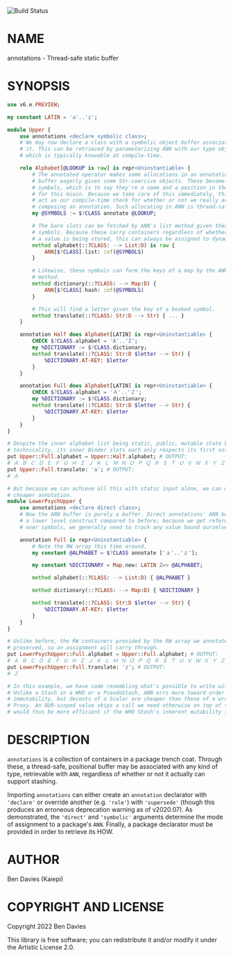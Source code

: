 ![Build Status](https://github.com/Kaiepi/ra-annotations/actions/workflows/test.yml/badge.svg)

NAME
====

annotations - Thread-safe static buffer

SYNOPSIS
========

```raku
use v6.e.PREVIEW;

my constant LATIN = 'a'..'z';

module Upper {
    use annotations <declare symbolic class>;
    # We may now declare a class with a symbolic object buffer associated with
    # it. This can be retrieved by parameterizing ANN with our type object,
    # which is typically knowable at compile-time.

    role Alphabet[@LOOKUP is raw] is repr<Uninstantiable> {
        # The annotated operator makes some allocations in an annotation's ANN
        # buffer eagerly given some Str-coercive objects. These become IntStr:D
        # symbols, which is to say they're a name and a position in the buffer
        # for this mixin. Because we take care of this immediately, this can
        # act as our compile-time check for whether or not we really are
        # composing an annotation. Such allocating in ANN is thread-safe.
        my @SYMBOLS := $?CLASS annotate @LOOKUP;

        # The bare slots can be fetched by ANN's list method given these
        # symbols. Because these carry containers regardless of whether or not
        # a value is being stored, this can always be assigned to dynamically.
        method alphabet(::?CLASS: --> List:D) is raw {
            ANN[$?CLASS].list: :of(@SYMBOLS)
        }

        # Likewise, these symbols can form the keys of a map by the ANN's hash
        # method.
        method dictionary(::?CLASS: --> Map:D) {
            ANN[$?CLASS].hash: :of(@SYMBOLS)
        }

        # This will find a letter given the key of a booked symbol.
        method translate(::?CLASS: Str:D --> Str) { ... }
    }

    annotation Half does Alphabet[LATIN] is repr<Uninstantiable> {
        CHECK $?CLASS.alphabet = 'A'..'Z';
        my %DICTIONARY := $?CLASS.dictionary;
        method translate(::?CLASS: Str:D $letter --> Str) {
            %DICTIONARY.AT-KEY: $letter
        }
    }

    annotation Full does Alphabet[LATIN] is repr<Uninstantiable> {
        CHECK $?CLASS.alphabet = 'Ａ'..'Ｚ';
        my %DICTIONARY := $?CLASS.dictionary;
        method translate(::?CLASS: Str:D $letter --> Str) {
            %DICTIONARY.AT-KEY: $letter
        }
    }
}

# Despite the inner alphabet list being static, public, mutable state by
# technicality, its inner Binder slots each only respects its first assignment.
put Upper::Full.alphabet = Upper::Half.alphabet; # OUTPUT:
# Ａ Ｂ Ｃ Ｄ Ｅ Ｆ Ｇ Ｈ Ｉ Ｊ Ｋ Ｌ Ｍ Ｎ Ｏ Ｐ Ｑ Ｒ Ｓ Ｔ Ｕ Ｖ Ｗ Ｘ Ｙ Ｚ
put Upper::Full.translate: 'a'; # OUTPUT:
# Ａ

# But because we can achieve all this with static input alone, we can write a
# cheaper annotation.
module LowerPsychUpper {
    use annotations <declare direct class>;
    # Now the ANN buffer is purely a buffer. Direct annotations' ANN buffer is
    # a lower level construct compared to before; because we get references
    # over symbols, we generally need to track any value bound ourselves.

    annotation Full is repr<Uninstantiable> {
        # Note the RW array this time around.
        my constant @ALPHABET = $?CLASS annotate ['ａ'..'ｚ'];

        my constant %DICTIONARY = Map.new: LATIN Z=> @ALPHABET;

        method alphabet(::?CLASS: --> List:D) { @ALPHABET }

        method dictionary(::?CLASS: --> Map:D) { %DICTIONARY }

        method translate(::?CLASS: Str:D $letter --> Str) {
            %DICTIONARY.AT-KEY: $letter
        }
    }
}

# Unlike before, the RW containers provided by the RW array we annotated are
# preserved, so an assignment will carry through.
put LowerPsychUpper::Full.alphabet = Upper::Full.alphabet; # OUTPUT:
# Ａ Ｂ Ｃ Ｄ Ｅ Ｆ Ｇ Ｈ Ｉ Ｊ Ｋ Ｌ Ｍ Ｎ Ｏ Ｐ Ｑ Ｒ Ｓ Ｔ Ｕ Ｖ Ｗ Ｘ Ｙ Ｚ
put LowerPsychUpper::Full.translate: 'z'; # OUTPUT:
# Ｚ

# In this example, we have code resembling what's possible to write with OUR.
# Unlike a Stash in a WHO or a PseudoStash, ANN errs more toward order and
# immutability, but deconts of a Scalar are cheaper than those of a wrapper
# Proxy. An OUR-scoped value skips a call we need otherwise on top of this, and
# would thus be more efficient if the WHO Stash's inherent mutability is OK.
```

DESCRIPTION
===========

`annotations` is a collection of containers in a package trench coat. Through these, a thread-safe, positional buffer may be associated with any kind of type, retrievable with `ANN`, regardless of whether or not it actually can support stashing.

Importing `annotations` can either create an `annotation` declarator with `'declare'` or override another (e.g. `'role'`) with `'supersede'` (though this produces an erroneous deprecation warning as of v2020.07). As demonstrated, the `'direct'` and `'symbolic'` arguments determine the mode of assignment to a package's `ANN`. Finally, a package declarator must be provided in order to retrieve its HOW.

AUTHOR
======

Ben Davies (Kaiepi)

COPYRIGHT AND LICENSE
=====================

Copyright 2022 Ben Davies

This library is free software; you can redistribute it and/or modify it under the Artistic License 2.0.

